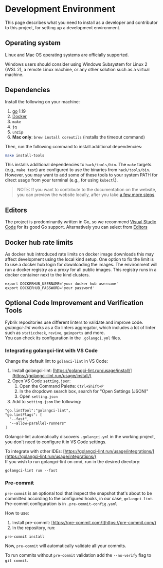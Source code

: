 # Development Environment

This page describes what you need to install as a developer and contributor to this project, for setting up a development environment.

## Operating system

Linux and Mac OS operating systems are officially supported.

Windows users should consider using Windows Subsystem for Linux 2 (WSL 2), 
a remote Linux machine, or any other solution such as a virtual machine.

## Dependencies

Install the following on your machine:

1. [go](https://golang.org/dl/) 1.19
1. [Docker](https://docs.docker.com/get-docker/)
1. `make`
1. `jq`
1. `unzip`
1. **Mac only**: `brew install coreutils` (installs the timeout command)


Then, run the following command to install additional dependencies:

```bash
make install-tools
```

This installs additional dependencies to `hack/tools/bin`. The `make` targets (e.g., `make test`) are configured to use the binaries from `hack/tools/bin`. However, you may want to add some of these tools to your system PATH for direct usage from your terminal (e.g., for using `kubectl`).

> NOTE: If you want to contribute to the documentation on the website, you can preview the website locally, after you take [a few more steps](https://github.com/fybrik/fybrik/tree/master/site).

## Editors

The project is predominantly written in Go, so we recommend [Visual Studio Code](https://marketplace.visualstudio.com/items?itemName=ms-vscode.Go) for its good Go support. Alternatively you can select from [Editors](https://golang.org/doc/editors.html)

## Docker hub rate limits

As docker hub introduced rate limits on docker image downloads this may affect development using the local kind setup.
One option to fix the limit is to use a docker hub login for downloading the images. The environment will run
a docker registry as a proxy for all public images. This registry runs in a docker container next to the kind clusters. 

```shell
export DOCKERHUB_USERNAME='your docker hub username'
export DOCKERHUB_PASSWORD='your password'
```

## Optional Code Improvement and Verification Tools

Fybrik repositories use different linters to validate and improve code.  
*golangci-lint* works as a Go linters aggregator, which includes a lot of linter such as `staticcheck`, `revive`, `goimports` and more.  
You can check its configuration in the `.golangci.yml` files.


### Integrating golangci-lint with VS Code
Change the default lint to `golanci-lint` in VS Code:

1. Install golangci-lint: [https://golangci-lint.run/usage/install/](https://golangci-lint.run/usage/install/)
2. Open VS Code `setting.json`:
    1. Open the Command Palette: `Ctrl+Shift+P` 
    2. In the dropdown search box, search for "Open Settings (JSON)"
    3. Open `setting.json`
3. Add to `setting.json` the following:
```
"go.lintTool":"golangci-lint",
"go.lintFlags": [
  "--fast",
  "--allow-parallel-runners"
]
```

Golangci-lint automatically discovers `.golangci.yml` in the working project, you don't need to configure it in VS Code settings.

To integrate with other IDEs: [https://golangci-lint.run/usage/integrations/](https://golangci-lint.run/usage/integrations/)  
If you wish to run golangci-lint on cmd, run in the desired directory:  
```
golangci-lint run --fast
```


### Pre-commit

`pre-commit` is an optional tool that inspect the snapshot that's about to be committed according to the configured hooks, in our case, `golangci-lint`.  
Pre-commit configuration is in `.pre-commit-config.yaml`

How to use:

1. Install pre-commit: [https://pre-commit.com/](https://pre-commit.com/)
2. In the repository, run:  
```
pre-commit install
```

Now, `pre-commit` will automatically validate all your commits.

To run commits without `pre-commit` validation add the `--no-verify` flag to `git commit`.